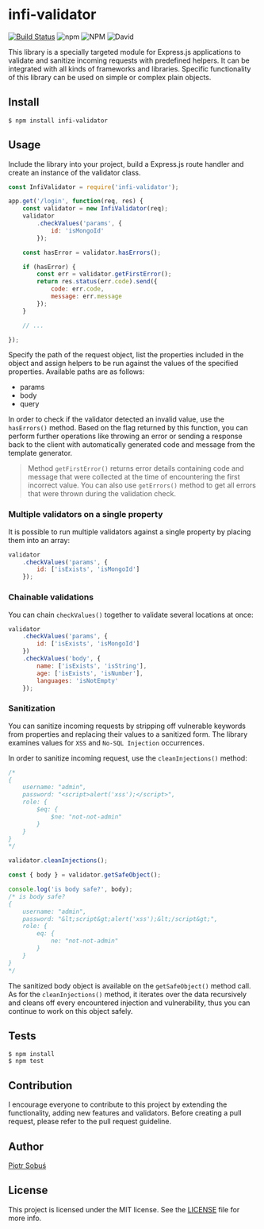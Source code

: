# infi-validator

[![Build Status](https://travis-ci.org/gitsobek/infi-validator.svg?branch=master)](https://travis-ci.org/gitsobek/infi-validator)
![npm](https://img.shields.io/npm/v/infi-validator)
![NPM](https://img.shields.io/npm/l/infi-validator)
![David](https://img.shields.io/david/gitsobek/infi-validator)

This library is a specially targeted module for Express.js applications to validate and sanitize incoming requests with predefined helpers. It can be integrated with all kinds of frameworks and libraries. Specific functionality of this library can be used on simple or complex plain objects.

## Install

```
$ npm install infi-validator
```

## Usage

Include the library into your project, build a Express.js route handler and create an instance of the validator class. 

```javascript
const InfiValidator = require('infi-validator');

app.get('/login', function(req, res) {
    const validator = new InfiValidator(req);
    validator
        .checkValues('params', {
            id: 'isMongoId'
        });

    const hasError = validator.hasErrors();

    if (hasError) {
        const err = validator.getFirstError();
        return res.status(err.code).send({
            code: err.code,
            message: err.message
        });
    }

    // ...

});
```

Specify the path of the request object, list the properties included in the object and assign helpers to be run against the values of the specified properties.
Available paths are as follows:
- params
- body
- query

In order to check if the validator detected an invalid value, use the `hasErrors()` method. 
Based on the flag returned by this function, you can perform further operations like throwing an error or sending a response back to the client with automatically generated code and message from the template generator.

> Method `getFirstError()` returns error details containing code and message that were collected at the time of encountering the first incorrect value. You can also use `getErrors()` method to get all errors that were thrown during the validation check.

### Multiple validators on a single property

It is possible to run multiple validators against a single property by placing them into an array:

```javascript
validator
    .checkValues('params', {
        id: ['isExists', 'isMongoId']
    });
```

### Chainable validations

You can chain `checkValues()` together to validate several locations at once:

```javascript
validator
    .checkValues('params', {
        id: ['isExists', 'isMongoId']
    })
    .checkValues('body', {
        name: ['isExists', 'isString'],
        age: ['isExists', 'isNumber'],
        languages: 'isNotEmpty'
    });
```


### Sanitization

You can sanitize incoming requests by stripping off vulnerable keywords from properties and replacing their values to a sanitized form. The library examines values for `XSS` and `No-SQL Injection` occurrences.  

In order to sanitize incoming request, use the `cleanInjections()` method:

```javascript
/* 
{
    username: "admin",
    password: "<script>alert('xss');</script>",
    role: {
        $eq: {
            $ne: "not-not-admin"
        }
    }
}
*/

validator.cleanInjections();

const { body } = validator.getSafeObject();

console.log('is body safe?', body);
/* is body safe?
{
    username: "admin",
    password: "&lt;script&gt;alert('xss');&lt;/script&gt;",
    role: {
        eq: {
            ne: "not-not-admin"
        }
    }
}
*/
```

The sanitized body object is available on the `getSafeObject()` method call. As for the `cleanInjections()` method, it iterates over the data recursively and cleans off every encountered injection and vulnerability, thus you can continue to work on this object safely. 

## Tests

```
$ npm install
$ npm test
```

## Contribution
I encourage everyone to contribute to this project by extending the functionality, adding new features and validators. Before creating a pull request, please refer to the pull request guideline.

## Author

[Piotr Sobuś](https://www.linkedin.com/in/piotr-sobu%C5%9B-028627181/en)

## License

This project is licensed under the MIT license. See the [LICENSE](LICENSE) file for more info.
